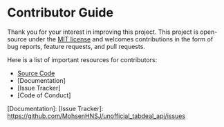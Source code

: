 # Contributor Guide

Thank you for your interest in improving this project.
This project is open-source under the [MIT license] and
welcomes contributions in the form of bug reports, feature requests, and pull requests.

Here is a list of important resources for contributors:

- [Source Code]
- [Documentation]
- [Issue Tracker]
- [Code of Conduct]

<!-- Links -->
[MIT License]: https://github.com/MohsenHNSJ/unofficial_tabdeal_api/blob/main/LICENSE.txt
[Source Code]: https://github.com/MohsenHNSJ/unofficial_tabdeal_api
[Documentation]:
[Issue Tracker]: <https://github.com/MohsenHNSJ/unofficial_tabdeal_api/issues>
